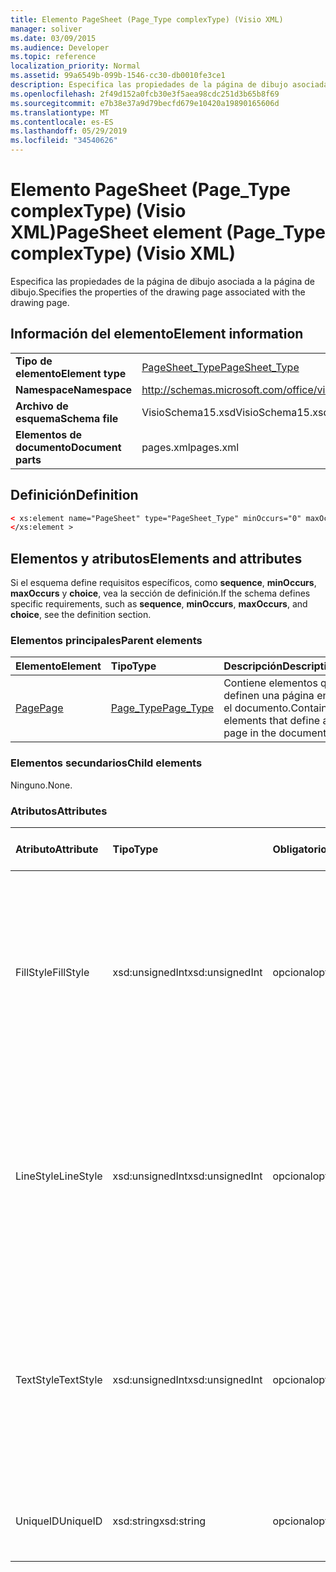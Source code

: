 ```yaml
---
title: Elemento PageSheet (Page_Type complexType) (Visio XML)
manager: soliver
ms.date: 03/09/2015
ms.audience: Developer
ms.topic: reference
localization_priority: Normal
ms.assetid: 99a6549b-099b-1546-cc30-db0010fe3ce1
description: Especifica las propiedades de la página de dibujo asociada a la página de dibujo.
ms.openlocfilehash: 2f49d152a0fcb30e3f5aea98cdc251d3b65b8f69
ms.sourcegitcommit: e7b38e37a9d79becfd679e10420a19890165606d
ms.translationtype: MT
ms.contentlocale: es-ES
ms.lasthandoff: 05/29/2019
ms.locfileid: "34540626"
---
```

# <a name="pagesheet-element-page_type-complextype-visio-xml"></a><span data-ttu-id="9bbf9-103">Elemento PageSheet (Page_Type complexType) (Visio XML)</span><span class="sxs-lookup"><span data-stu-id="9bbf9-103">PageSheet element (Page_Type complexType) (Visio XML)</span></span>

<span data-ttu-id="9bbf9-104">Especifica las propiedades de la página de dibujo asociada a la página de dibujo.</span><span class="sxs-lookup"><span data-stu-id="9bbf9-104">Specifies the properties of the drawing page associated with the drawing page.</span></span>
  
## <a name="element-information"></a><span data-ttu-id="9bbf9-105">Información del elemento</span><span class="sxs-lookup"><span data-stu-id="9bbf9-105">Element information</span></span>

|||
|:-----|:-----|
|<span data-ttu-id="9bbf9-106">**Tipo de elemento**</span><span class="sxs-lookup"><span data-stu-id="9bbf9-106">**Element type**</span></span> <br/> |[<span data-ttu-id="9bbf9-107">PageSheet_Type</span><span class="sxs-lookup"><span data-stu-id="9bbf9-107">PageSheet_Type</span></span>](pagesheet_type-complextypevisio-xml.md) <br/> |
|<span data-ttu-id="9bbf9-108">**Namespace**</span><span class="sxs-lookup"><span data-stu-id="9bbf9-108">**Namespace**</span></span> <br/> |http://schemas.microsoft.com/office/visio/2012/main  <br/> |
|<span data-ttu-id="9bbf9-109">**Archivo de esquema**</span><span class="sxs-lookup"><span data-stu-id="9bbf9-109">**Schema file**</span></span> <br/> |<span data-ttu-id="9bbf9-110">VisioSchema15.xsd</span><span class="sxs-lookup"><span data-stu-id="9bbf9-110">VisioSchema15.xsd</span></span>  <br/> |
|<span data-ttu-id="9bbf9-111">**Elementos de documento**</span><span class="sxs-lookup"><span data-stu-id="9bbf9-111">**Document parts**</span></span> <br/> |<span data-ttu-id="9bbf9-112">pages.xml</span><span class="sxs-lookup"><span data-stu-id="9bbf9-112">pages.xml</span></span>  <br/> |
   
## <a name="definition"></a><span data-ttu-id="9bbf9-113">Definición</span><span class="sxs-lookup"><span data-stu-id="9bbf9-113">Definition</span></span>

```XML
< xs:element name="PageSheet" type="PageSheet_Type" minOccurs="0" maxOccurs="1" >
</xs:element > 
```

## <a name="elements-and-attributes"></a><span data-ttu-id="9bbf9-114">Elementos y atributos</span><span class="sxs-lookup"><span data-stu-id="9bbf9-114">Elements and attributes</span></span>

<span data-ttu-id="9bbf9-115">Si el esquema define requisitos específicos, como **sequence**, **minOccurs**, **maxOccurs** y **choice**, vea la sección de definición.</span><span class="sxs-lookup"><span data-stu-id="9bbf9-115">If the schema defines specific requirements, such as **sequence**, **minOccurs**, **maxOccurs**, and **choice**, see the definition section.</span></span> 
  
### <a name="parent-elements"></a><span data-ttu-id="9bbf9-116">Elementos principales</span><span class="sxs-lookup"><span data-stu-id="9bbf9-116">Parent elements</span></span>

|<span data-ttu-id="9bbf9-117">**Elemento**</span><span class="sxs-lookup"><span data-stu-id="9bbf9-117">**Element**</span></span>|<span data-ttu-id="9bbf9-118">**Tipo**</span><span class="sxs-lookup"><span data-stu-id="9bbf9-118">**Type**</span></span>|<span data-ttu-id="9bbf9-119">**Descripción**</span><span class="sxs-lookup"><span data-stu-id="9bbf9-119">**Description**</span></span>|
|:-----|:-----|:-----|
|[<span data-ttu-id="9bbf9-120">Page</span><span class="sxs-lookup"><span data-stu-id="9bbf9-120">Page</span></span>](page-element-pages_type-complextypevisio-xml.md) <br/> |[<span data-ttu-id="9bbf9-121">Page_Type</span><span class="sxs-lookup"><span data-stu-id="9bbf9-121">Page_Type</span></span>](page_type-complextypevisio-xml.md) <br/> |<span data-ttu-id="9bbf9-122">Contiene elementos que definen una página en el documento.</span><span class="sxs-lookup"><span data-stu-id="9bbf9-122">Contains elements that define a page in the document.</span></span>  <br/> |
   
### <a name="child-elements"></a><span data-ttu-id="9bbf9-123">Elementos secundarios</span><span class="sxs-lookup"><span data-stu-id="9bbf9-123">Child elements</span></span>

<span data-ttu-id="9bbf9-124">Ninguno.</span><span class="sxs-lookup"><span data-stu-id="9bbf9-124">None.</span></span>
  
### <a name="attributes"></a><span data-ttu-id="9bbf9-125">Atributos</span><span class="sxs-lookup"><span data-stu-id="9bbf9-125">Attributes</span></span>

|<span data-ttu-id="9bbf9-126">**Atributo**</span><span class="sxs-lookup"><span data-stu-id="9bbf9-126">**Attribute**</span></span>|<span data-ttu-id="9bbf9-127">**Tipo**</span><span class="sxs-lookup"><span data-stu-id="9bbf9-127">**Type**</span></span>|<span data-ttu-id="9bbf9-128">**Obligatorio**</span><span class="sxs-lookup"><span data-stu-id="9bbf9-128">**Required**</span></span>|<span data-ttu-id="9bbf9-129">**Descripción**</span><span class="sxs-lookup"><span data-stu-id="9bbf9-129">**Description**</span></span>|<span data-ttu-id="9bbf9-130">**Posibles valores**</span><span class="sxs-lookup"><span data-stu-id="9bbf9-130">**Possible values**</span></span>|
|:-----|:-----|:-----|:-----|:-----|
|<span data-ttu-id="9bbf9-131">FillStyle</span><span class="sxs-lookup"><span data-stu-id="9bbf9-131">FillStyle</span></span>  <br/> |<span data-ttu-id="9bbf9-132">xsd:unsignedInt</span><span class="sxs-lookup"><span data-stu-id="9bbf9-132">xsd:unsignedInt</span></span>  <br/> |<span data-ttu-id="9bbf9-133">opcional</span><span class="sxs-lookup"><span data-stu-id="9bbf9-133">optional</span></span>  <br/> |<span data-ttu-id="9bbf9-134">Especifica el identificador de la hoja de estilos desde la que se heredará el formato de relleno.</span><span class="sxs-lookup"><span data-stu-id="9bbf9-134">Specifies the ID of the style sheet from which to inherit fill formatting.</span></span> <span data-ttu-id="9bbf9-135">Debe ser el valor del atributo **ID** asociado a **un StyleSheet_Type** en el dibujo.</span><span class="sxs-lookup"><span data-stu-id="9bbf9-135">It MUST be the value of the **ID** attribute associated with a **StyleSheet_Type** in the drawing.</span></span>  <br/> |<span data-ttu-id="9bbf9-136">Valores del tipo xsd:unsignedInt.</span><span class="sxs-lookup"><span data-stu-id="9bbf9-136">Values of the xsd:unsignedInt type.</span></span>  <br/> |
|<span data-ttu-id="9bbf9-137">LineStyle</span><span class="sxs-lookup"><span data-stu-id="9bbf9-137">LineStyle</span></span>  <br/> |<span data-ttu-id="9bbf9-138">xsd:unsignedInt</span><span class="sxs-lookup"><span data-stu-id="9bbf9-138">xsd:unsignedInt</span></span>  <br/> |<span data-ttu-id="9bbf9-139">opcional</span><span class="sxs-lookup"><span data-stu-id="9bbf9-139">optional</span></span>  <br/> |<span data-ttu-id="9bbf9-140">Especifica el identificador de la hoja de estilos de la que se va a heredar el formato de línea.</span><span class="sxs-lookup"><span data-stu-id="9bbf9-140">Specifies the ID of the style sheet from which to inherit line formatting.</span></span> <span data-ttu-id="9bbf9-141">Debe ser el valor del atributo **ID** asociado a **un StyleSheet_Type** en el dibujo.</span><span class="sxs-lookup"><span data-stu-id="9bbf9-141">It MUST be the value of the **ID** attribute associated with a **StyleSheet_Type** in the drawing.</span></span>  <br/> |<span data-ttu-id="9bbf9-142">Valores del tipo xsd:unsignedInt.</span><span class="sxs-lookup"><span data-stu-id="9bbf9-142">Values of the xsd:unsignedInt type.</span></span>  <br/> |
|<span data-ttu-id="9bbf9-143">TextStyle</span><span class="sxs-lookup"><span data-stu-id="9bbf9-143">TextStyle</span></span>  <br/> |<span data-ttu-id="9bbf9-144">xsd:unsignedInt</span><span class="sxs-lookup"><span data-stu-id="9bbf9-144">xsd:unsignedInt</span></span>  <br/> |<span data-ttu-id="9bbf9-145">opcional</span><span class="sxs-lookup"><span data-stu-id="9bbf9-145">optional</span></span>  <br/> |<span data-ttu-id="9bbf9-146">Especifica el identificador de la hoja de estilos de la que se va a heredar el formato de texto.</span><span class="sxs-lookup"><span data-stu-id="9bbf9-146">Specifies the ID of the style sheet from which to inherit text formatting.</span></span> <span data-ttu-id="9bbf9-147">Debe ser el valor del atributo **ID** asociado a **un StyleSheet_Type** en el dibujo.</span><span class="sxs-lookup"><span data-stu-id="9bbf9-147">It MUST be the value of the **ID** attribute associated with a **StyleSheet_Type** in the drawing.</span></span>  <br/> |<span data-ttu-id="9bbf9-148">Valores del tipo xsd:unsignedInt.</span><span class="sxs-lookup"><span data-stu-id="9bbf9-148">Values of the xsd:unsignedInt type.</span></span>  <br/> |
|<span data-ttu-id="9bbf9-149">UniqueID</span><span class="sxs-lookup"><span data-stu-id="9bbf9-149">UniqueID</span></span>  <br/> |<span data-ttu-id="9bbf9-150">xsd:string</span><span class="sxs-lookup"><span data-stu-id="9bbf9-150">xsd:string</span></span>  <br/> |<span data-ttu-id="9bbf9-151">opcional</span><span class="sxs-lookup"><span data-stu-id="9bbf9-151">optional</span></span>  <br/> |<span data-ttu-id="9bbf9-152">El identificador único del elemento dentro de su elemento primario.</span><span class="sxs-lookup"><span data-stu-id="9bbf9-152">The unique ID of the element within its parent element.</span></span>  <br/> |<span data-ttu-id="9bbf9-153">Valores del tipo xsd:string.</span><span class="sxs-lookup"><span data-stu-id="9bbf9-153">Values of the xsd:string type.</span></span>  <br/> |
   

